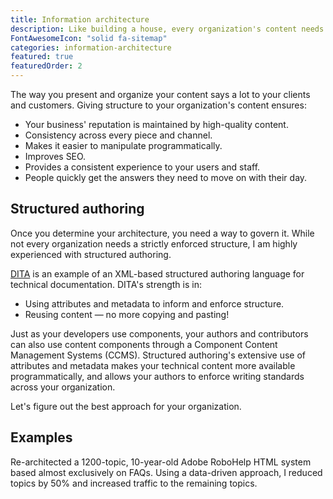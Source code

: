 ```yaml
---
title: Information architecture
description: Like building a house, every organization's content needs architecture and structure. I can guide you toward effective information architecture.
FontAwesomeIcon: "solid fa-sitemap"
categories: information-architecture
featured: true
featuredOrder: 2
---
```


The way you present and organize your content says a lot to your clients and customers. Giving structure to your organization's content ensures:

- Your business' reputation is maintained by high-quality content.
- Consistency across every piece and channel.
- Makes it easier to manipulate programmatically.
- Improves SEO.
- Provides a consistent experience to your users and staff.
- People quickly get the answers they need to move on with their day.

## Structured authoring

Once you determine your architecture, you need a way to govern it. While not every organization needs a strictly enforced structure, I am highly experienced with structured authoring.

[DITA](https://en.wikipedia.org/wiki/Darwin_Information_Typing_Architecture) is an example of an XML-based structured authoring language for technical documentation. DITA's strength is in:

- Using attributes and metadata to inform and enforce structure.
- Reusing content &mdash; no more copying and pasting!

Just as your developers use components, your authors and contributors can also use content components through a Component Content Management Systems (CCMS). Structured authoring's extensive use of attributes and metadata makes your technical content more available programmatically, and allows your authors to enforce writing standards across your organization.

Let's figure out the best approach for your organization.

## Examples

Re-architected a 1200-topic, 10-year-old Adobe RoboHelp HTML system based almost exclusively on FAQs. Using a data-driven approach, I reduced topics by 50% and increased traffic to the remaining topics.